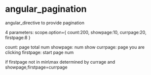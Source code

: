 # angular_pagination
angular_directive to provide pagination

4 parameters:
scope.option={
		count:200,
		showpage:10,
		currpage:20,
		firstpage:8
    }

count: page total num
showpage: num show 
currpage: page you are clicking
firstpage: start page num

if firstpage not in min\max determined by currage and showpage,firstpage=currpage
